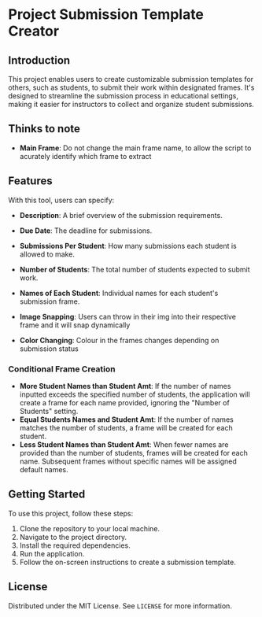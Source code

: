 # Project Submission Template Creator

## Introduction

This project enables users to create customizable submission templates for others, such as students, to submit their work within designated frames. It's designed to streamline the submission process in educational settings, making it easier for instructors to collect and organize student submissions.

## Thinks to note
- **Main Frame**: Do not change the main frame name, to allow the script to acurately identify which frame to extract 

## Features

With this tool, users can specify:

- **Description**: A brief overview of the submission requirements.
- **Due Date**: The deadline for submissions.
- **Submissions Per Student**: How many submissions each student is allowed to make.
- **Number of Students**: The total number of students expected to submit work.
- **Names of Each Student**: Individual names for each student's submission frame.

- **Image Snapping**: Users can throw in their img into their respective frame and it will snap dynamically
- **Color Changing**: Colour in the frames changes depending on submission status

### Conditional Frame Creation

- **More Student Names than Student Amt**: If the number of names inputted exceeds the specified number of students, the application will create a frame for each name provided, ignoring the "Number of Students" setting.
- **Equal Students Names and Student Amt**: If the number of names matches the number of students, a frame will be created for each student.
- **Less Student Names than Student Amt**: When fewer names are provided than the number of students, frames will be created for each name. Subsequent frames without specific names will be assigned default names.

## Getting Started

To use this project, follow these steps:

1. Clone the repository to your local machine.
2. Navigate to the project directory.
3. Install the required dependencies.
4. Run the application.
5. Follow the on-screen instructions to create a submission template.

## License

Distributed under the MIT License. See `LICENSE` for more information.